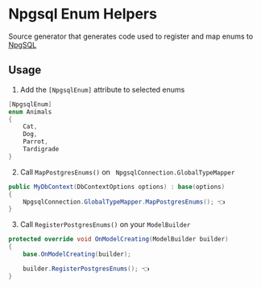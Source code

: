 # Npgsql Enum Helpers

Source generator that generates code used to register and map enums to
[NpgSQL](https://github.com/npgsql/npgsql)

## Usage

1. Add the `[NpgsqlEnum]` attribute to selected enums

```cs
[NpgsqlEnum]
enum Animals
{
    Cat,
    Dog,
    Parrot,
    Tardigrade
}
```

2. Call `MapPostgresEnums()` on ` NpgsqlConnection.GlobalTypeMapper`

```cs
public MyDbContext(DbContextOptions options) : base(options)
{
    NpgsqlConnection.GlobalTypeMapper.MapPostgresEnums(); 👈
}
```

3. Call `RegisterPostgresEnums()` on your `ModelBuilder`

```cs
protected override void OnModelCreating(ModelBuilder builder)
{
    base.OnModelCreating(builder);

    builder.RegisterPostgresEnums(); 👈
}
```